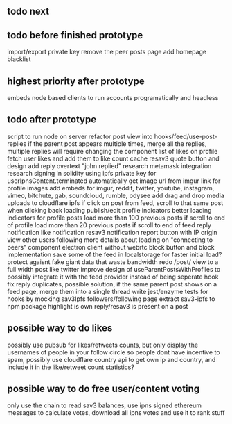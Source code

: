 todo next
---------

todo before finished prototype
------------------------------
import/export private key
  remove the peer posts page
  add homepage blacklist

highest priority after prototype
--------------------------------
embeds
node based clients to run accounts programatically and headless

todo after prototype
--------------------
script to run node on server
refactor post view into hooks/feed/use-post-replies
if the parent post appears multiple times, merge all the replies, multiple replies will require changing the <Post> component
list of likes on profile
fetch user likes and add them to like count cache
resav3 quote button and design
add reply overtext "john replied"
research metamask integration
research signing in solidity using ipfs private key for userIpnsContent.terminated
automatically get image url from imgur link for profile images
add embeds for imgur, reddit, twitter, youtube, instagram, vimeo, bitchute, gab, soundcloud, rumble, odysee
add drag and drop media uploads to cloudflare ipfs
if click on post from feed, scroll to that same post when clicking back
loading publish/edit profile indicators
better loading indicators for profile posts
load more than 100 previous posts if scroll to end of profile
load more than 20 previous posts if scroll to end of feed
reply notification
like notification
resav3 notification
report button with IP origin
view other users following
more details about loading on "connecting to peers" component
electron client without webrtc
block button and block implementation
save some of the feed in localstorage for faster initial load?
protect agaisnt fake giant data that waste bandwidth
redo /post/ view to a full width post like twitter
improve design of useParentPostsWithProfiles to possibly integrate it with the feed provider instead of being seperate hook
fix reply duplicates, possible solution, if the same parent post shows on a feed page, merge them into a single thread
write jest/enzyme tests for hooks by mocking sav3Ipfs
followers/following page
extract sav3-ipfs to npm package
highlight is own reply/resav3 is present on a post

possible way to do likes
------------------------
possibly use pubsub for likes/retweets counts, but only display the usernames of people in your follow circle so people dont have incentive to spam, possibly use cloudflare country api to get own ip and country, and include it in the like/retweet count statistics?

possible way to do free user/content voting
-------------------------------------------
only use the chain to read sav3 balances, use ipns signed ethereum messages to calculate votes, download all ipns votes and use it to rank stuff
